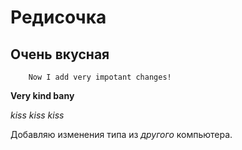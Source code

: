 # Редисочка
## Очень вкусная
```
    Now I add very impotant changes!
```
**Very kind bany** 

*kiss* *kiss* *kiss* 

Добавляю изменения типа из *другого* компьютера.
